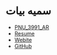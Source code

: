 ﻿#  سمیه بیات
- [PNU_3991_AR](https://github.com/bayat87/PNU_3991_AR)
- [Resume](https://bayat87.github.io)
- [Webite](http://tpm1400.ir)
- [GitHub](https://github.com/bayat87)